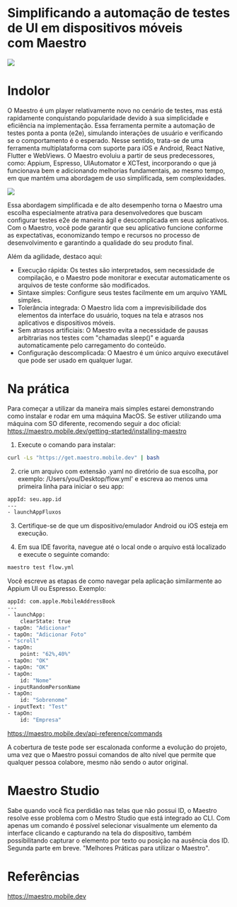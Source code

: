 # Simplificando a automação de testes de UI em dispositivos móveis com Maestro

![](https://miro.medium.com/v2/resize:fit:720/format:webp/1*Bed4d9UmFGx2wuHxo46tDA.png)

# Indolor

O Maestro é um player relativamente novo no cenário de testes, mas está rapidamente conquistando popularidade devido à sua simplicidade e eficiência na implementação. Essa ferramenta permite a automação de testes ponta a ponta (e2e), simulando interações de usuário e verificando se o comportamento é o esperado.
Nesse sentido, trata-se de uma ferramenta multiplataforma com suporte para iOS e Android, React Native, Flutter e WebViews. O Maestro evoluiu a partir de seus predecessores, como: Appium, Espresso, UIAutomator e XCTest, incorporando o que já funcionava bem e adicionando melhorias fundamentais, ao mesmo tempo, em que mantém uma abordagem de uso simplificada, sem complexidades.

![](https://miro.medium.com/v2/resize:fit:720/format:webp/0*t_Q_QKj8HuNnbkIy)

Essa abordagem simplificada e de alto desempenho torna o Maestro uma escolha especialmente atrativa para desenvolvedores que buscam configurar testes e2e de maneira ágil e descomplicada em seus aplicativos. Com o Maestro, você pode garantir que seu aplicativo funcione conforme as expectativas, economizando tempo e recursos no processo de desenvolvimento e garantindo a qualidade do seu produto final.

Além da agilidade, destaco aqui:
- Execução rápida: Os testes são interpretados, sem necessidade de compilação, e o Maestro pode monitorar e executar automaticamente os arquivos de teste conforme são modificados.
- Sintaxe simples: Configure seus testes facilmente em um arquivo YAML simples.
- Tolerância integrada: O Maestro lida com a imprevisibilidade dos elementos da interface do usuário, toques na tela e atrasos nos aplicativos e dispositivos móveis.
- Sem atrasos artificiais: O Maestro evita a necessidade de pausas arbitrarias nos testes com "chamadas sleep()" e aguarda automaticamente pelo carregamento do conteúdo.
- Configuração descomplicada: O Maestro é um único arquivo executável que pode ser usado em qualquer lugar.

# Na prática
Para começar a utilizar da maneira mais simples estarei demonstrando como instalar e rodar em uma máquina MacOS.
Se estiver utilizando uma máquina com SO diferente, recomendo seguir a doc oficial: https://maestro.mobile.dev/getting-started/installing-maestro

1. Execute o comando para instalar:
```bash
curl -Ls "https://get.maestro.mobile.dev" | bash
```

2. crie um arquivo com extensão .yaml no diretório de sua escolha, por exemplo: /Users/you/Desktop/flow.yml'
e escreva ao menos uma primeira linha para iniciar o seu app:
```bash
appId: seu.app.id
---
- launchAppFluxos
```
3. Certifique-se de que um dispositivo/emulador Android ou iOS esteja em execução.

4. Em sua IDE favorita, navegue até o local onde o arquivo está localizado e execute o seguinte comando:
```bash
maestro test flow.yml
```

Você escreve as etapas de como navegar pela aplicação similarmente ao Appium UI ou Espresso. Exemplo:
```bash
appId: com.apple.MobileAddressBook
---
- launchApp:
    clearState: true
- tapOn: "Adicionar"
- tapOn: "Adicionar Foto"
- "scroll"
- tapOn:
    point: "62%,40%"
- tapOn: "OK"
- tapOn: "OK"
- tapOn:
    id: "Nome"
- inputRandomPersonName
- tapOn:
    id: "Sobrenome"
- inputText: "Test"
- tapOn:
    id: "Empresa"
```
https://maestro.mobile.dev/api-reference/commands

A cobertura de teste pode ser escalonada conforme a evolução do projeto, uma vez que o Maestro possui comandos de alto nível que permite que qualquer pessoa colabore, mesmo não sendo o autor original.

# Maestro Studio
Sabe quando você fica perdidão nas telas que não possui ID, o Maestro resolve esse problema com o Mestro Studio que está integrado ao CLI. Com apenas um comando é possível selecionar visualmente um elemento da interface clicando e capturando na tela do dispositivo, também possibilitando capturar o elemento por texto ou posição na ausência dos ID.
Segunda parte em breve. "Melhores Práticas para utilizar o Maestro".

# Referências
https://maestro.mobile.dev
